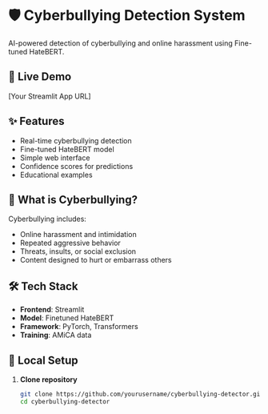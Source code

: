 # 🛡️ Cyberbullying Detection System

AI-powered detection of cyberbullying and online harassment using Fine-tuned HateBERT.

## 🚀 Live Demo

[Your Streamlit App URL]

## ✨ Features

- Real-time cyberbullying detection
- Fine-tuned HateBERT model
- Simple web interface
- Confidence scores for predictions
- Educational examples

## 🎯 What is Cyberbullying?

Cyberbullying includes:

- Online harassment and intimidation
- Repeated aggressive behavior
- Threats, insults, or social exclusion
- Content designed to hurt or embarrass others

## 🛠️ Tech Stack

- **Frontend**: Streamlit
- **Model**: Finetuned HateBERT
- **Framework**: PyTorch, Transformers
- **Training**: AMiCA data

## 🔧 Local Setup

1. **Clone repository**
   ```bash
   git clone https://github.com/yourusername/cyberbullying-detector.git
   cd cyberbullying-detector


